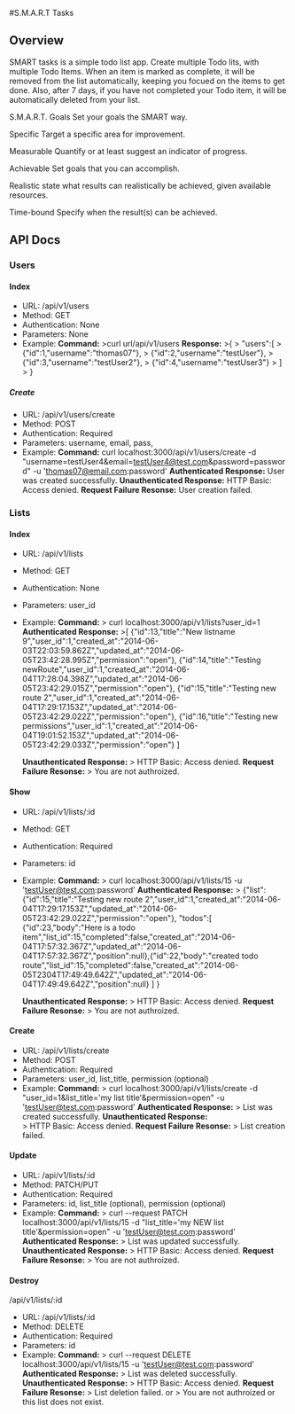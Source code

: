 #S.M.A.R.T Tasks

## Overview

SMART tasks is a simple todo list app. Create multiple Todo lits, with multiple Todo Items. When an item is marked as complete, it will be removed from the list automatically, keeping you focued on the items to get done. Also, after 7 days, if you have not completed your Todo item, it will be automatically deleted from your list. 

S.M.A.R.T. Goals
Set your goals the SMART way.

Specific
Target a specific area for improvement.

Measurable
Quantify or at least suggest an indicator of progress.

Achievable
Set goals that you can accomplish.

Realistic
state what results can realistically be achieved, given available resources.

Time-bound
Specify when the result(s) can be achieved.


## API Docs

### Users

#### Index
* URL: /api/v1/users
* Method: GET
* Authentication: None
* Parameters: None
* Example:
    **Command:**
      >curl url/api/v1/users
    **Response:** 
      >{
      >   "users":[
      >     {"id":1,"username":"thomas07"},
      >     {"id":2,"username":"testUser"},
      >     {"id":3,"username":"testUser2"},
      >     {"id":4,"username":"testUser3"}
      >   ]
      > }



##### Create
* URL: /api/v1/users/create
* Method: POST
* Authentication: Required
* Parameters: username, email, pass,
* Example:
    **Command:**
      curl localhost:3000/api/v1/users/create -d "username=testUser4&email=testUser4@test.com&password=password" -u 'thomas07@email.com:password'
    **Authenticated Response:** User was created successfully.
    **Unauthenticated Response:** HTTP Basic: Access denied.
    **Request Failure Resonse:** User creation failed.


### Lists

#### Index
* URL: /api/v1/lists
* Method: GET
* Authentication: None
* Parameters: user_id
* Example:
    **Command:**
      > curl localhost:3000/api/v1/lists?user_id=1
    **Authenticated Response:**
      >[
        {"id":13,"title":"New listname 9","user_id":1,"created_at":"2014-06-03T22:03:59.862Z","updated_at":"2014-06-05T23:42:28.995Z","permission":"open"},
        {"id":14,"title":"Testing newRoute","user_id":1,"created_at":"2014-06-04T17:28:04.398Z","updated_at":"2014-06-05T23:42:29.015Z","permission":"open"},
        {"id":15,"title":"Testing new route 2","user_id":1,"created_at":"2014-06-04T17:29:17.153Z","updated_at":"2014-06-05T23:42:29.022Z","permission":"open"},
        {"id":16,"title":"Testing new permissions","user_id":1,"created_at":"2014-06-04T19:01:52.153Z","updated_at":"2014-06-05T23:42:29.033Z","permission":"open"}
      ]

    **Unauthenticated Response:** 
      > HTTP Basic: Access denied.
    **Request Failure Resonse:** 
      > You are not authroized.

#### Show
* URL: /api/v1/lists/:id
* Method: GET
* Authentication: Required
* Parameters: id
* Example:
    **Command:**
      > curl localhost:3000/api/v1/lists/15 -u 'testUser@test.com:password'
    **Authenticated Response:**
      >
      {"list":
        {"id":15,"title":"Testing new route 2","user_id":1,"created_at":"2014-06-04T17:29:17.153Z","updated_at":"2014-06-05T23:42:29.022Z","permission":"open"},
        "todos":[
          {"id":23,"body":"Here is a todo item","list_id":15,"completed":false,"created_at":"2014-06-04T17:57:32.367Z","updated_at":"2014-06-04T17:57:32.367Z","position":null},{"id":22,"body":"created todo route","list_id":15,"completed":false,"created_at":"2014-06-05T2304T17:49:49.642Z","updated_at":"2014-06-04T17:49:49.642Z","position":null}
        ]
      }

    **Unauthenticated Response:** 
      > HTTP Basic: Access denied.
    **Request Failure Resonse:** 
      > You are not authroized.

#### Create
* URL: /api/v1/lists/create
* Method: POST
* Authentication: Required
* Parameters: user_id, list_title, permission (optional)
* Example:
    **Command:**
      > curl localhost:3000/api/v1/lists/create -d "user_id=1&list_title='my list title'&permission=open" -u 'testUser@test.com:password'
    **Authenticated Response:** 
      > List was created successfully.
    **Unauthenticated Response:**  
      > HTTP Basic: Access denied.
    **Request Failure Resonse:** 
      > List creation failed.

#### Update
* URL: /api/v1/lists/:id
* Method: PATCH/PUT
* Authentication: Required
* Parameters: id, list_title (optional), permission (optional)
* Example:
    **Command:**
      > curl --request PATCH localhost:3000/api/v1/lists/15 -d "list_title='my NEW list title'&permission=open" -u 'testUser@test.com:password'
    **Authenticated Response:** 
      > List was updated successfully.
    **Unauthenticated Response:** 
      > HTTP Basic: Access denied.
    **Request Failure Resonse:** 
      > You are not authroized.

#### Destroy
/api/v1/lists/:id
* URL: /api/v1/lists/:id
* Method: DELETE
* Authentication: Required
* Parameters: id
* Example:
    **Command:**
      > curl --request DELETE localhost:3000/api/v1/lists/15 -u 'testUser@test.com:password'
    **Authenticated Response:** 
      > List was deleted successfully.
    **Unauthenticated Response:** 
      > HTTP Basic: Access denied.
    **Request Failure Resonse:** 
      > List deletion failed.
    or
      > You are not authroized or this list does not exist.
